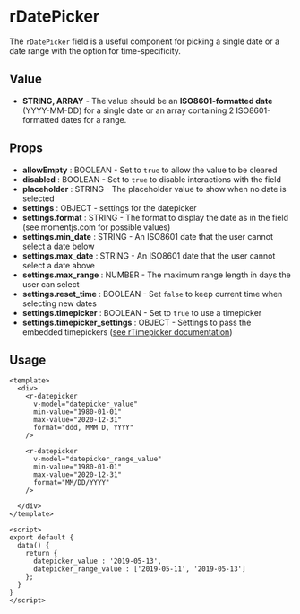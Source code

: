 # rDatePicker
The `rDatePicker` field is a useful component for picking a single date or a date range with the option for time-specificity.

## Value
* **STRING, ARRAY** - The value should be an **ISO8601-formatted date** (YYYY-MM-DD) for a single date or an array containing 2 ISO8601-formatted dates for a range.

## Props
* **allowEmpty** : BOOLEAN - Set to `true` to allow the value to be cleared
* **disabled** : BOOLEAN - Set to `true` to disable interactions with the field
* **placeholder** : STRING - The placeholder value to show when no date is selected
* **settings** : OBJECT - settings for the datepicker
* **settings.format** : STRING - The format to display the date as in the field (see momentjs.com for possible values)
* **settings.min_date** : STRING - An ISO8601 date that the user cannot select a date below
* **settings.max_date** : STRING - An ISO8601 date that the user cannot select a date above
* **settings.max_range** : NUMBER - The maximum range length in days the user can select
* **settings.reset_time** : BOOLEAN - Set `false` to keep current time when selecting new dates
* **settings.timepicker** : BOOLEAN - Set to `true` to use a timepicker
* **settings.timepicker_settings** : OBJECT - Settings to pass the embedded timepickers ([see rTimepicker documentation](Timepicker.md))

## Usage
```vue
<template>
  <div>
    <r-datepicker
      v-model="datepicker_value"
      min-value="1980-01-01"
      max-value="2020-12-31"
      format="ddd, MMM D, YYYY"
    />

    <r-datepicker
      v-model="datepicker_range_value"
      min-value="1980-01-01"
      max-value="2020-12-31"
      format="MM/DD/YYYY"
    />

  </div>
</template>

<script>
export default {
  data() {
    return {
      datepicker_value : '2019-05-13',
      datepicker_range_value : ['2019-05-11', '2019-05-13']
    };
  }
}
</script>
```